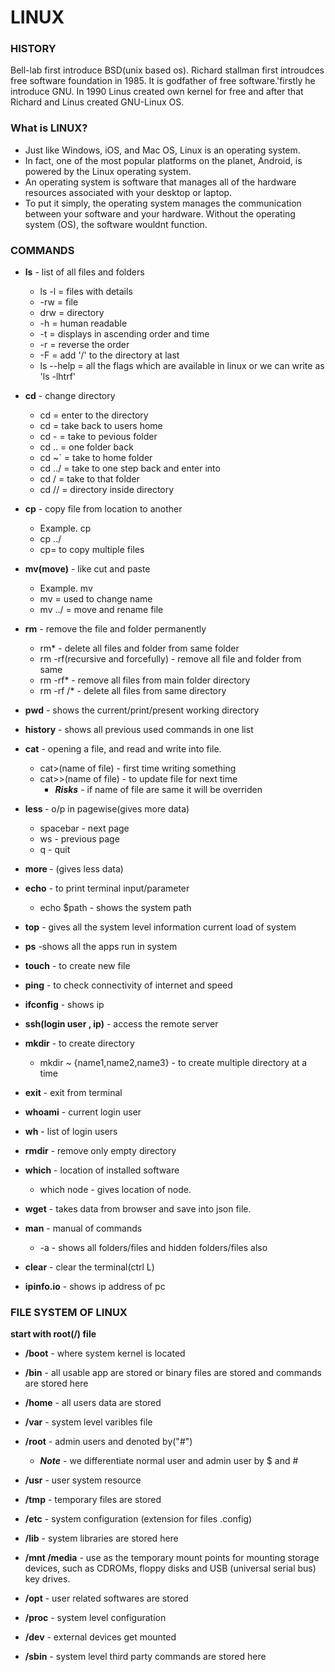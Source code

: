 # **LINUX**

### HISTORY

Bell-lab first introduce BSD(unix based os). Richard stallman first introudces free software foundation in 1985. It is godfather of free software.'firstly he introduce GNU. In 1990 Linus created own kernel for free and after that Richard and Linus created GNU-Linux OS.

### What is LINUX?
- Just like Windows, iOS, and Mac OS, Linux is an operating system. 
- In fact, one of the most popular platforms on the planet, Android, is powered by the Linux operating system.
- An operating system is software that manages all of the hardware resources associated with your desktop or laptop.
- To put it simply, the operating system manages the communication between your software and your hardware. Without the operating system (OS), the software wouldnt function.

### COMMANDS

- **ls**  -  list of all files and folders
	- ls -l = files with details
	- -rw = file
	- drw = directory
	- -h = human readable
	- -t = displays in ascending order and time
	- -r = reverse the order
	- -F = add '/' to the directory at 	last
	- ls --help = all the flags which are available in linux or we can write as 'ls -lhtrf'


- **cd** - change directory
	- cd<name> = enter to the 	directory
	- cd  = take back to users home
	- cd - = take to pevious 	folder
	- cd .. = one folder back
	- cd ~` = take to home folder
	- cd ../<name> = take to one step back and enter into <name>
	- cd /<name> = take to that folder
	- cd /<name1>/<name2> = directory inside directory

- **cp** -  copy file from location to another
    - Example. cp <source> <destination>
    - cp <source>../<destination>
	- cp<s1><s2><s3><d>= to copy multiple files
	 
	
- **mv(move)** - like cut and paste
    - Example. mv <current file> <destination>
	- mv <old name> <new name> = used to change name
	- mv <name1> ../<name2> = move and rename file

- **rm** -  remove the file and folder permanently
	- rm* -  delete all files and folder from same folder
	- rm -rf(recursive and forcefully) <directory> -  remove all file and folder from same 
	- rm -rf* - remove all files from main folder	directory
	- rm -rf <directory>/* - delete all files from same directory
	
- **pwd** - shows the current/print/present working directory
- **history** - shows all previous used commands in one list
- **cat** -  opening a file, and read and write into file.
	- cat>(name of file) - first time writing something
 	- cat>>(name of file) - to update file for next time
		- ***Risks*** - if name of file are same it will be overriden		
- **less <name>** - o/p in pagewise(gives more data)
	- spacebar - next page
	- ws - previous page
	- q - quit
- **more <name>** - (gives less data)
- **echo** - to print terminal input/parameter
	- echo $path - shows the system path 
- **top** - gives all the system level information current load of system
- **ps** -shows all the apps run in system
- **touch** - to create new file
- **ping** - to check connectivity of internet and speed
- **ifconfig** - shows ip
- **ssh(login user , ip)** - access the remote server
- **mkdir** - to create directory
	- mkdir ~ {name1,name2,name3} - to create multiple directory at a time
- **exit** - exit from terminal
- **whoami** - current login user
- **wh** - list of login users
- **rmdir** - remove only empty directory
- **which** - location of installed software
   - which node - gives location of node.
- **wget** - takes data from browser and save into json file.
- **man** - manual of commands
    - -a -  shows all folders/files and hidden folders/files also 
- **clear** -  clear the terminal(ctrl L)

- **ipinfo.io** - shows ip address of pc

### FILE SYSTEM OF LINUX

**start with root(/) file**

- **/boot** - where system kernel is located
- **/bin** - all usable app are stored or binary files are stored and commands are stored here
- **/home** - all users data are stored
- **/var** - system level varibles file
- **/root** - admin users and denoted by("#")
	- ***Note*** - we differentiate normal user and admin user by $ and #

- **/usr** - user system resource
- **/tmp** - temporary files are stored
- **/etc** - system configuration (extension for files .config)
- **/lib** - system libraries are stored here
- **/mnt /media** - use as the temporary mount points for mounting storage devices, such as CDROMs, floppy disks and USB (universal serial bus) key drives.
- **/opt** - user related softwares are stored
- **/proc** - system level configuration  
- **/dev** - external devices get mounted
- **/sbin** - system level third party commands are stored here